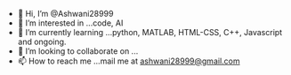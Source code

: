 - 👋 Hi, I’m @Ashwani28999
- 👀 I’m interested in ...code, AI
- 🌱 I’m currently learning ...python, MATLAB, HTML-CSS, C++, Javascript and ongoing.
- 💞️ I’m looking to collaborate on ...
- 📫 How to reach me ...mail me at ashwani28999@gmail.com

<!---
Ashwani28999/Ashwani28999 Joined- 26-04-2021, Learn
--->

